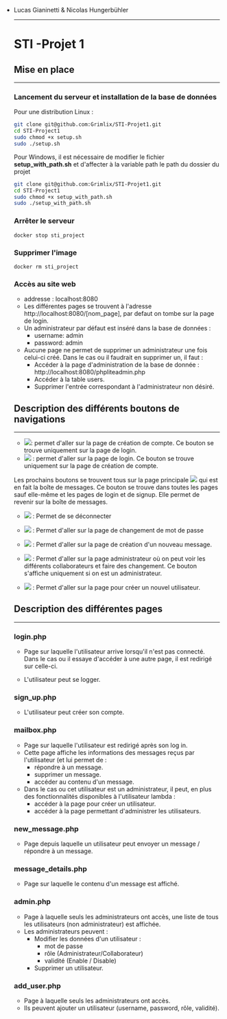 * Lucas Gianinetti & Nicolas Hungerbühler 
  ___
  # STI -Projet 1


  ## Mise en place
  ______

  ### Lancement du serveur et installation de la base de données

  Pour une distribution Linux :
  ```bash
  git clone git@github.com:Grimlix/STI-Projet1.git
  cd STI-Project1
  sudo chmod +x setup.sh
  sudo ./setup.sh
  ```

  Pour Windows, il est nécessaire de modifier le fichier **setup_with_path.sh** et d'affecter à la variable path le path du dossier du projet
  ```bash
  git clone git@github.com:Grimlix/STI-Projet1.git
  cd STI-Project1
  sudo chmod +x setup_with_path.sh
  sudo ./setup_with_path.sh
  ```
  ### Arrêter le serveur 
  ```docker stop sti_project``` 

  ### Supprimer l'image 

  ```docker rm sti_project``` 

  ### Accès au site web

  * addresse : localhost:8080
  * Les différentes pages se trouvent à l'adresse http://localhost:8080/[nom_page], par defaut on tombe sur la page de login.
  * Un administrateur par défaut est inséré dans la base de données :
    * username: admin
    * password: admin
  * Aucune page ne permet de supprimer un administrateur une fois celui-ci créé. Dans le cas ou il faudrait en supprimer un, il faut :
    * Accéder à la page d'administration de la base de donnée : http://localhost:8080/phpliteadmin.php
    * Accéder à la table users.
    * Supprimer l'entrée correspondant à l'administrateur non désiré.

  ## Description des différents boutons de navigations
  ___

  * ![](./img/b1.PNG): permet d'aller sur la page de création de compte. Ce bouton se trouve uniquement sur la page de login.
  * ![](./img/b2.PNG) : permet d'aller sur la page de login. Ce bouton se trouve uniquement sur la page de création de compte.

  Les prochains boutons se trouvent tous sur la page principale ![](./img/b5.PNG) qui est en fait la boîte de messages. Ce bouton se trouve dans toutes les pages sauf elle-même et les pages de login et de signup. Elle permet de revenir sur la boîte de messages.

  * ![](./img/b6.PNG) : Permet de se déconnecter

  * ![](./img/b3.PNG) : Permet d'aller sur la page de changement de mot de passe
  * ![](./img/b4.PNG) : Permet d'aller sur la page de création d'un nouveau message.
  * ![](./img/b7.PNG) : Permet d'aller sur la page administrateur où on peut voir les différents collaborateurs et faire des changement. Ce bouton s'affiche uniquement si on est un administrateur. 
  * ![](./img/b8.PNG) : Permet d'aller sur la page pour créer un nouvel utilisateur.


  ## Description des différentes pages
  ___

  ### login.php

  * Page sur laquelle l'utilisateur arrive lorsqu'il n'est pas connecté. Dans le cas ou il essaye d'accéder à une autre page, il est redirigé sur celle-ci.

  * L'utilisateur peut se logger.

  ### sign_up.php

  * L'utilisateur peut créer son compte.

  ### mailbox.php

  * Page sur laquelle l'utilisateur est redirigé après son log in.
  * Cette page affiche les informations des messages reçus par l'utilisateur (et lui permet de :
      * répondre à un message.
      * supprimer un message.
      * accéder au contenu d'un message. 
  * Dans le cas ou cet utilisateur est un administrateur, il peut, en plus des fonctionnalités disponibles à l'utilisateur lambda :
    * accéder à la page pour créer un utilisateur.
    * accéder à la page permettant d'administrer les utilisateurs.

  ### new_message.php

  * Page depuis laquelle un utilisateur peut envoyer un message / répondre à un message.

  ### message_details.php

  * Page sur laquelle le contenu d'un message est affiché.

  ### admin.php

  * Page à laquelle seuls les administrateurs ont accès, une liste de tous les utilisateurs (non administrateur) est affichée.
  * Les administrateurs peuvent :
    * Modifier les données d'un utilisateur :
      * mot de passe
      * rôle (Administrateur/Collaborateur)
      * validité (Enable / Disable)
    * Supprimer un utilisateur.

  ### add_user.php

  * Page à laquelle seuls les administrateurs ont accès.
  * Ils peuvent ajouter un utilisateur (username, password, rôle, validité).